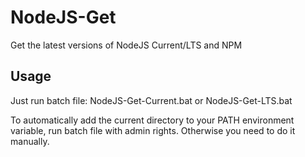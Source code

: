 # NodeJS-Get

Get the latest versions of NodeJS Current/LTS and NPM

## Usage

Just run batch file: NodeJS-Get-Current.bat or NodeJS-Get-LTS.bat

To automatically add the current directory to your PATH environment variable, run batch file with admin rights.
Otherwise you need to do it manually.
